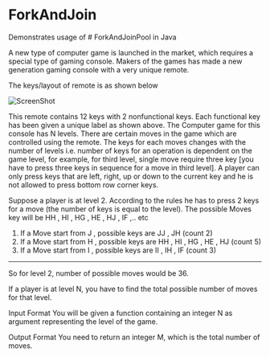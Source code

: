 # ForkAndJoin
Demonstrates usage of # ForkAndJoinPool in Java

A new type of computer game is launched in the market, which requires a special type of gaming console. Makers of the games has made a new generation gaming console with a very unique remote.
 
The keys/layout of remote is as shown below

![ScreenShot](https://raw.githubusercontent.com/AlvinaC/ForkAndJoin/master/screenshot/screenshot_scenario1.png)

This remote contains 12 keys with 2 nonfunctional keys. Each functional key has been given a unique label as shown above.
The Computer game for this console has N levels. There are certain moves in the game which are controlled using the remote. The keys for each moves changes with the number of levels i.e. number of keys for an operation is dependent on the game level, for example, for third level, single move require three key [you have to press three keys in sequence for a move in third level]. A player can only press keys that are left, right, up or down to the current key and he is not allowed to press bottom row corner keys.
 
Suppose a player is at level 2. According to the rules he has to press 2 keys for a move (the number of keys is equal to the level). The possible Moves key will be HH , HI , HG , HE , HJ , IF ,.. etc

1. If a Move start from J , possible keys are JJ , JH (count 2) 
2. If a Move start from H , possible keys are HH , HI , HG , HE , HJ (count 5) 
3. If a Move start from I , possible keys are II , IH , IF (count 3) 
-------------------------- 

So for level 2, number of possible moves would be 36.
 
If a player is at level N, you have to find the total possible number of moves for that level.


Input Format
You will be given a function containing an integer N as argument representing the level of the game.

Output Format
You need to return an integer M, which is the total number of moves.


